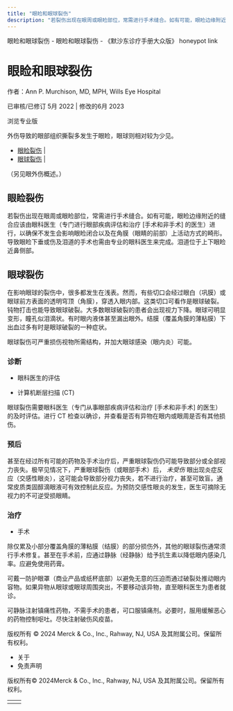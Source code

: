 ```yaml
---
title: "眼睑和眼球裂伤"
description: "若裂伤出现在眼周或眼睑部位，常需进行手术缝合。如有可能，眼睑边缘附近的缝合应该由眼科医生（专门进行眼部疾病评估和治疗 \\[手术和非手术\\] 的医生）进行，以确保不发生会影响眼睑闭合以及在角膜（眼睛的前部）上活动方式的畸形。导致眼睑下垂或伤及泪道的手术也需由专业的眼科医生来完成。泪道位于上下眼睑近鼻侧部。"
---
```


﻿眼睑和眼球裂伤 \- 眼睑和眼球裂伤 \- 《默沙东诊疗手册大众版》 honeypot link

# 眼睑和眼球裂伤

作者：Ann P. Murchison, MD, MPH, Wills Eye Hospital

已审核/已修订 5月 2022 \| 修改的6月 2023

浏览专业版

外伤导致的眼部组织撕裂多发生于眼睑，眼球则相对较为少见。

- [眼睑裂伤](#眼睑裂伤_v36968553_zh) \|
- [眼球裂伤](#眼球裂伤_v797769_zh) \|

（另见眼外伤概述。）

## 眼睑裂伤

若裂伤出现在眼周或眼睑部位，常需进行手术缝合。如有可能，眼睑边缘附近的缝合应该由眼科医生（专门进行眼部疾病评估和治疗 \[手术和非手术\] 的医生）进行，以确保不发生会影响眼睑闭合以及在角膜（眼睛的前部）上活动方式的畸形。导致眼睑下垂或伤及泪道的手术也需由专业的眼科医生来完成。泪道位于上下眼睑近鼻侧部。

## 眼球裂伤

在影响眼球的裂伤中，很多都发生在浅表。然而，有些切口会经过眼白（巩膜）或眼球前方表面的透明穹顶（角膜），穿透入眼内部。这类切口可看作是眼球破裂。钝物打击也能导致眼球破裂。大多数眼球破裂的患者会出现视力下降。眼球可明显变形，瞳孔似泪滴状。有时眼内液体甚至漏出眼外。结膜（覆盖角膜的薄粘膜）下出血过多有时是眼球破裂的一种症状。

眼球裂伤可严重损伤视物所需结构，并加大眼球感染（眼内炎）可能。

### 诊断

- 眼科医生的评估

- 计算机断层扫描 (CT)


眼球裂伤需要眼科医生（专门从事眼部疾病评估和治疗 \[手术和非手术\] 的医生）的及时评估。进行 CT 检查以确诊，并查看是否有异物在眼内或眼周是否有其他损伤。

### 预后

甚至在经过所有可能的药物及手术治疗后，严重眼球裂伤仍可能导致部分或全部视力丧失。极罕见情况下，严重眼球裂伤（或眼部手术）后， _未受伤_ 眼出现炎症反应（交感性眼炎），这可能会导致部分视力丧失，若不进行治疗，甚至可致盲。通常皮质类固醇滴眼液可有效控制此反应。为预防交感性眼炎的发生，医生可摘除无视力的不可逆受损眼睛。

### 治疗

- 手术


除仅累及小部分覆盖角膜的薄粘膜（结膜）的部分损伤外，其他的眼球裂伤通常须行手术修复。甚至在手术前，应通过静脉（经静脉）给予抗生素以降低眼内感染几率。应避免使用药膏。

可戴一防护眼罩（商业产品或纸杯底部）以避免无意的压迫而通过破裂处推动眼内容物。如果异物从眼球或眼球周围突出，不要移动该异物，直至眼科医生为患者就诊。

可静脉注射镇痛性药物，不需手术的患者，可口服镇痛剂。必要时，服用缓解恶心的药物控制呕吐。尽快注射破伤风疫苗。



版权所有 © 2024
Merck & Co., Inc., Rahway, NJ, USA 及其附属公司。保留所有权利。

- 关于
- 免责声明

版权所有© 2024Merck & Co., Inc., Rahway, NJ, USA 及其附属公司。保留所有权利。

|     |     |
| --- | --- |
|  |  |